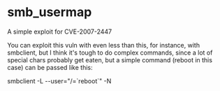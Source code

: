 # smb_usermap
A simple exploit for CVE-2007-2447

You can exploit this vuln with even less than this, for instance, with smbclient, but I think it's tough to do complex commands, since a lot of special chars probably get eaten, but a simple command (reboot in this case) can be passed like this:

smbclient -L <target IP> --user="/=\`reboot\`" -N
